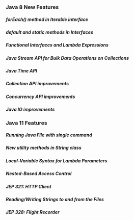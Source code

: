 
### Java 8 New Features
##### forEach() method in Iterable interface  
##### default and static methods in Interfaces  
##### Functional Interfaces and Lambda Expressions  
##### Java Stream API for Bulk Data Operations on Collections  
##### Java Time API  
##### Collection API improvements  
##### Concurrency API improvements  
##### Java IO improvements  

### Java 11 Features

##### Running Java File with single command  
##### New utility methods in String class  
##### Local-Variable Syntax for Lambda Parameters  
##### Nested-Based Access Control  
##### JEP 321: HTTP Client  
##### Reading/Writing Strings to and from the Files  
##### JEP 328: Flight Recorder  

